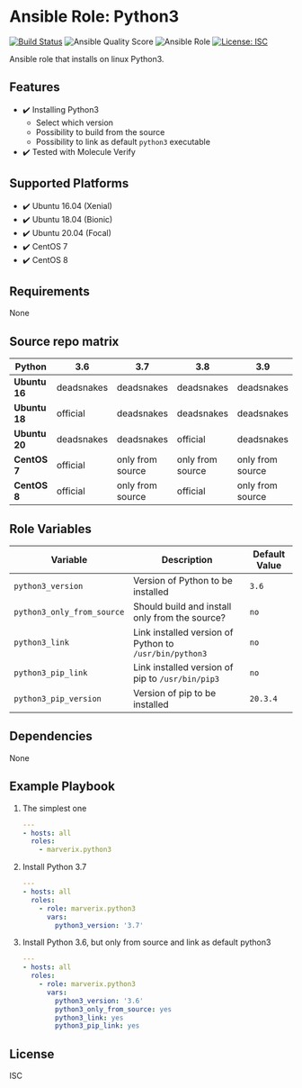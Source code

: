 # Ansible Role: Python3

[![Build Status](https://travis-ci.com/marverix/ansible-role-python3.svg?branch=master)](https://travis-ci.com/marverix/ansible-role-python3)
![Ansible Quality Score](https://img.shields.io/ansible/quality/47511)
![Ansible Role](https://img.shields.io/ansible/role/47511)
[![License: ISC](https://img.shields.io/badge/License-ISC-blue.svg)](LICENSE)

Ansible role that installs on linux Python3.

## Features

- ✔️ Installing Python3
  - Select which version
  - Possibility to build from the source
  - Possibility to link as default `python3` executable
- ✔️ Tested with Molecule Verify

## Supported Platforms

- ✔️ Ubuntu 16.04 (Xenial)
- ✔️ Ubuntu 18.04 (Bionic)
- ✔️ Ubuntu 20.04 (Focal)
- ✔️ CentOS 7
- ✔️ CentOS 8

## Requirements

None

## Source repo matrix

| Python | **3.6** | **3.7** | **3.8** | **3.9** |
|-|-|-|-|-|
| **Ubuntu 16** | deadsnakes | deadsnakes | deadsnakes | deadsnakes |
| **Ubuntu 18** | official | deadsnakes | deadsnakes | deadsnakes |
| **Ubuntu 20** | deadsnakes | deadsnakes | official | deadsnakes |
| **CentOS 7** | official | only from source | only from source | only from source |
| **CentOS 8** | official | only from source | official | only from source |

## Role Variables

Variable | Description | Default Value
--- | --- | ---
`python3_version` | Version of Python to be installed | `3.6`
`python3_only_from_source` | Should build and install only from the source? | `no`
`python3_link` | Link installed version of Python to `/usr/bin/python3` | `no`
`python3_pip_link` | Link installed version of pip to `/usr/bin/pip3` | `no`
`python3_pip_version` | Version of pip to be installed | `20.3.4`

## Dependencies

None

## Example Playbook

1. The simplest one

    ```yml
    ---
    - hosts: all
      roles:
        - marverix.python3

    ```

1. Install Python 3.7

    ```yml
    ---
    - hosts: all
      roles:
        - role: marverix.python3
          vars:
            python3_version: '3.7'
    ```

1. Install Python 3.6, but only from source and link as default python3

    ```yml
    ---
    - hosts: all
      roles:
        - role: marverix.python3
          vars:
            python3_version: '3.6'
            python3_only_from_source: yes
            python3_link: yes
            python3_pip_link: yes
    ```

## License

ISC
